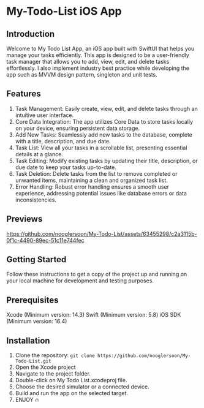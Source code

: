 # My-Todo-List iOS App

## Introduction

Welcome to My Todo List App, an iOS app built with SwiftUI that helps you manage your tasks efficiently. This app is designed to be a user-friendly task manager that allows you to add, view, edit, and delete tasks effortlessly. I also implement industry best practice while developing the app such as MVVM design pattern, singleton and unit tests.

## Features

1. Task Management: Easily create, view, edit, and delete tasks through an intuitive user interface.
2. Core Data Integration: The app utilizes Core Data to store tasks locally on your device, ensuring persistent data storage.
3. Add New Tasks: Seamlessly add new tasks to the database, complete with a title, description, and due date.
4. Task List: View all your tasks in a scrollable list, presenting essential details at a glance.
5. Task Editing: Modify existing tasks by updating their title, description, or due date to keep your tasks up-to-date.
6. Task Deletion: Delete tasks from the list to remove completed or unwanted items, maintaining a clean and organized task list.
7. Error Handling: Robust error handling ensures a smooth user experience, addressing potential issues like database errors or data inconsistencies.

## Previews

https://github.com/nooglersoon/My-Todo-List/assets/63455298/c2a3115b-0f1c-4490-89ec-51c11e744fec


## Getting Started

Follow these instructions to get a copy of the project up and running on your local machine for development and testing purposes.

## Prerequisites
Xcode (Minimum version: 14.3)
Swift (Minimum version: 5.8)
iOS SDK (Minimum version: 16.4)


## Installation
1. Clone the repository:
``` git clone https://github.com/nooglersoon/My-Todo-List.git ```
2. Open the Xcode project
3. Navigate to the project folder.
4. Double-click on My Todo List.xcodeproj file.
5. Choose the desired simulator or a connected device.
6. Build and run the app on the selected target.
7. ENJOY 🔥

